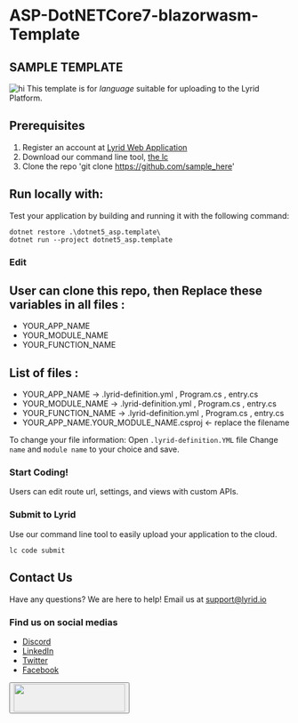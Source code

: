 # ASP-DotNETCore7-blazorwasm-Template

## SAMPLE TEMPLATE
![hi](/dotnet5_asp.template/wwwroot/assets/img/lyrid_logo_large.png)
This template is for _language_ suitable for uploading to the Lyrid Platform.

## Prerequisites 
1. Register an account at [Lyrid Web Application](https://app.beta.lyrid.io/) 
2. Download our command line tool, [the lc](https://docs.lyrid.io/initialization)
3. Clone the repo 'git clone https://github.com/sample_here'

## Run locally with:
Test your application by building and running it with the following command:
```
dotnet restore .\dotnet5_asp.template\
dotnet run --project dotnet5_asp.template
```

### Edit 

## User can clone this repo, then Replace these variables in all files :
- YOUR_APP_NAME
- YOUR_MODULE_NAME
- YOUR_FUNCTION_NAME

## List of files :
- YOUR_APP_NAME -> .lyrid-definition.yml , Program.cs , entry.cs
- YOUR_MODULE_NAME -> .lyrid-definition.yml , Program.cs , entry.cs
- YOUR_FUNCTION_NAME -> .lyrid-definition.yml , Program.cs , entry.cs
- YOUR_APP_NAME.YOUR_MODULE_NAME.csproj <- replace the filename

To change your file information:
Open ```.lyrid-definition.YML``` file
Change ```name``` and ```module name``` to your choice and save.

### Start Coding!
Users can edit route url, settings, and views with custom APIs. 

### Submit to Lyrid 
Use our command line tool to easily upload your application to the cloud.
```
lc code submit
```

## Contact Us
Have any questions? We are here to help!
Email us at support@lyrid.io  

### Find us on social medias
- [Discord](https://discord.com/invite/xtCCtc9WAX)
- [LinkedIn](https://www.linkedin.com/company/lyrid/?viewAsMember=true)
- [Twitter](https://twitter.com/LyridInc)
- [Facebook](https://www.facebook.com/lyridinc)

<a href="https://app.lyrid.io/login?one-click-deploy=true&origin=github&repository-url=https://github.com/LyridInc/ASP-DotNETCore7-blazorwasm-Template.git&env=empty&project-type=ASP-DotNETCore7-blazorwasm&repo-name=ASP-DotNETCore7-blazorwasm-Template">
  <button>
    <img src="/dotnet5_asp.template/wwwroot/assets/svg/ocd_deploy_to_lyrid.svg" style="height: 50px; width:200px;"/>
  </button>
</a>